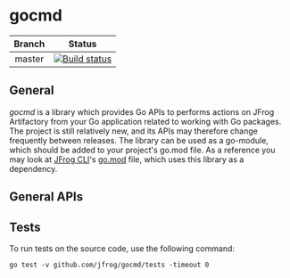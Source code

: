 # gocmd

|Branch|Status|
|:---:|:---:|
|master|[![Build status](https://ci.appveyor.com/api/projects/status/a5wv9lp4eg1v99a3/branch/master?svg=true)](https://ci.appveyor.com/project/jfrog-ecosystem/gocmd/branch/master)

## General

*gocmd* is a library which provides Go APIs to performs actions on JFrog Artifactory from your Go application related to working with Go packages.
The project is still relatively new, and its APIs may therefore change frequently between releases.
The library can be used as a go-module, which should be added to your project's go.mod file. As a reference you may look at [JFrog CLI](https://github.com/jfrog/jfrog-cli-go)'s [go.mod](https://github.com/jfrog/jfrog-cli-go/blob/master/go.mod) file, which uses this library as a dependency.

## General APIs

## Tests
To run tests on the source code, use the following command:
````
go test -v github.com/jfrog/gocmd/tests -timeout 0
````
